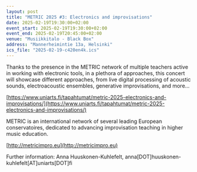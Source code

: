 ```yaml
---
layout: post
title: "METRIC 2025 #3: Electronics and improvisations"
date: 2025-02-19T19:30:00+02:00
event_start: 2025-02-19T19:30:00+02:00
event_end: 2025-02-19T20:45:00+02:00
venue: "Musiikkitalo - Black Box"
address: "Mannerheimintie 13a, Helsinki"
ics_file: "2025-02-19-c420en4k.ics"
---
```


Thanks to the presence in the METRIC network of multiple teachers active in working with electronic tools, in a plethora of approaches, this concert will showcase different approaches, from live digital processing of acoustic sounds, electroacoustic ensembles, generative improvisations, and more…  
  
[https://www.uniarts.fi/tapahtumat/metric-2025-electronics-and-improvisations/](https://www.uniarts.fi/tapahtumat/metric-2025-electronics-and-improvisations/)  
  
METRIC is an international network of several leading European conservatoires, dedicated to advancing improvisation teaching in higher music education.   
  
[http://metricimpro.eu](http://metricimpro.eu)  
  
Further information: Anna Huuskonen-Kuhlefelt, anna[DOT]huuskonen-kuhlefelt[AT]uniarts[DOT]fi
